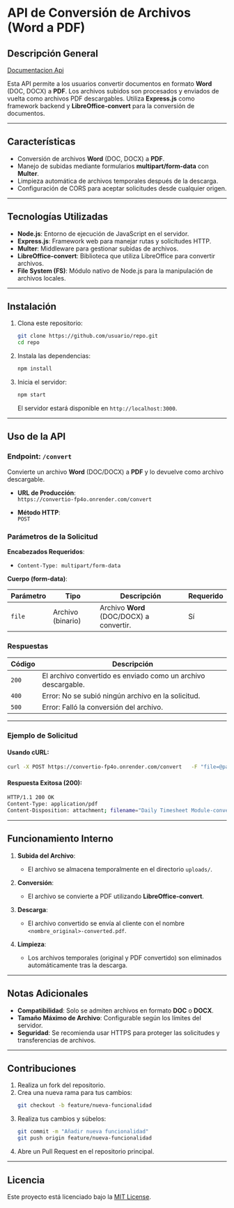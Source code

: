 
# **API de Conversión de Archivos (Word a PDF)**

## **Descripción General**

[Documentacion Api](https://app.swaggerhub.com/apis-docs/JUANJSC630/QuickConvoApi/1.0.0)

Esta API permite a los usuarios convertir documentos en formato **Word** (DOC, DOCX) a **PDF**. Los archivos subidos son procesados y enviados de vuelta como archivos PDF descargables. Utiliza **Express.js** como framework backend y **LibreOffice-convert** para la conversión de documentos.

---

## **Características**

- Conversión de archivos **Word** (DOC, DOCX) a **PDF**.
- Manejo de subidas mediante formularios **multipart/form-data** con **Multer**.
- Limpieza automática de archivos temporales después de la descarga.
- Configuración de CORS para aceptar solicitudes desde cualquier origen.

---

## **Tecnologías Utilizadas**

- **Node.js**: Entorno de ejecución de JavaScript en el servidor.
- **Express.js**: Framework web para manejar rutas y solicitudes HTTP.
- **Multer**: Middleware para gestionar subidas de archivos.
- **LibreOffice-convert**: Biblioteca que utiliza LibreOffice para convertir archivos.
- **File System (FS)**: Módulo nativo de Node.js para la manipulación de archivos locales.

---

## **Instalación**

1. Clona este repositorio:
   ```bash
   git clone https://github.com/usuario/repo.git
   cd repo
   ```

2. Instala las dependencias:
   ```bash
   npm install
   ```

3. Inicia el servidor:
   ```bash
   npm start
   ```
   El servidor estará disponible en `http://localhost:3000`.

---

## **Uso de la API**

### **Endpoint: `/convert`**

Convierte un archivo **Word** (DOC/DOCX) a **PDF** y lo devuelve como archivo descargable.

- **URL de Producción**:  
  `https://convertio-fp4o.onrender.com/convert`

- **Método HTTP**:  
  `POST`

### **Parámetros de la Solicitud**

**Encabezados Requeridos**:  
- `Content-Type: multipart/form-data`

**Cuerpo (form-data)**:

| Parámetro | Tipo         | Descripción                                  | Requerido |
|-----------|--------------|----------------------------------------------|-----------|
| `file`    | Archivo (binario) | Archivo **Word** (DOC/DOCX) a convertir. | Sí         |

### **Respuestas**

| Código | Descripción                                                  |
|--------|--------------------------------------------------------------|
| `200`  | El archivo convertido es enviado como un archivo descargable. |
| `400`  | Error: No se subió ningún archivo en la solicitud.            |
| `500`  | Error: Falló la conversión del archivo.                      |

---

### **Ejemplo de Solicitud**

#### **Usando cURL**:
```bash
curl -X POST https://convertio-fp4o.onrender.com/convert   -F "file=@path/to/your/file.docx"
```

#### **Respuesta Exitosa (200)**:
```bash
HTTP/1.1 200 OK
Content-Type: application/pdf
Content-Disposition: attachment; filename="Daily Timesheet Module-converted.pdf"
```

---

## **Funcionamiento Interno**

1. **Subida del Archivo**:
   - El archivo se almacena temporalmente en el directorio `uploads/`.

2. **Conversión**:
   - El archivo se convierte a PDF utilizando **LibreOffice-convert**.

3. **Descarga**:
   - El archivo convertido se envía al cliente con el nombre `<nombre_original>-converted.pdf`.

4. **Limpieza**:
   - Los archivos temporales (original y PDF convertido) son eliminados automáticamente tras la descarga.

---

## **Notas Adicionales**

- **Compatibilidad**: Solo se admiten archivos en formato **DOC** o **DOCX**.
- **Tamaño Máximo de Archivo**: Configurable según los límites del servidor.
- **Seguridad**: Se recomienda usar HTTPS para proteger las solicitudes y transferencias de archivos.

---

## **Contribuciones**

1. Realiza un fork del repositorio.
2. Crea una nueva rama para tus cambios:
   ```bash
   git checkout -b feature/nueva-funcionalidad
   ```
3. Realiza tus cambios y súbelos:
   ```bash
   git commit -m "Añadir nueva funcionalidad"
   git push origin feature/nueva-funcionalidad
   ```
4. Abre un Pull Request en el repositorio principal.

---

## **Licencia**

Este proyecto está licenciado bajo la [MIT License](LICENSE).
